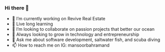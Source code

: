 ### Hi there 👋

- 🔭 I’m currently working on Revive Real Estate
- 🌱 Live long learning
- 👯 I’m looking to collaborate on passion projects that better our ocean
- 🤔 Always looking to grow in technology and entrepreneurship 
- 💬 Ask me about software development, saltwater fish, and scuba diving
- 📫 How to reach me on IG: mansoorbahramand

